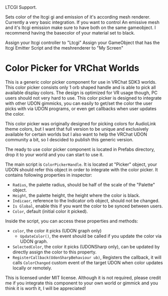 LTCGI Support.

Sets color of the ltcgi gi and emission of it's according mesh renderer.
Currently a very basic integration.
If you want to control An emissive mesh and it's ltcgi emission make sure to have both on the same gameobject.
I recommend having the basecolor of your material set to black.

Assign your ltcgi controller to "Ltcgi"
Assign your GameObject that has the ltcgi Emitter Script and the meshrenderer to "My Screen"



# Color Picker for VRChat Worlds

This is a generic color picker component for use in VRChat SDK3 worlds. This color picker consists only 1 orb shaped handle and is able to pick all available display colors. The design is optimized for VR usage though, PC users should not very hard to use. This color picker is designed to integrate with other UDON gimmicks, you can easily to get/set the color the user picks with via UDON programs, or even get callbacks when user updates the color.

This color picker was originally designed for picking colors for AudioLink theme colors, but I want that full version to be unique and exclusively available for certain worlds but I also want to help the VRChat UDON community a bit, so I descided to publish this generic version.

The ready to use color picker component is located in Prefabs directory, drop it to your world and you can start to use it.

The main script is `ColorPickerHandle`. It is located at "Picker" object, your UDON should refer this object in order to integrate with the color picker.
It contains following properties in inspector:
- `Radius`, the palette radius, should be half of the scale of the "Palette" object.
- `Height`, the palette height, the height where the color is black.
- `Indicaor`, reference to the Indicator orb object, should not be changed.
- `Is Global`, enable this if you want the color to be synced between users.
- `Color`, default (initial color it picked).

Inside the script, you can access these properties and methods:
- `color`, the color it picks (UDON graph only)
  - `UpdateColor()`, the event should be called if you update the color via UDON graph.
- `SelectedColor`, the color it picks (UDONSharp only), can be updated by directly assign the color to this property.
- `RegisterCallback(UdonSharpBehaviour ub)`, Registers the callback, it will calls `ColorChanged` custom event of the target UDON when color updates locally or remotely.

This is licensed under MIT license. Although it is not required, please credit me if you integrate this component to your own world or gimmick and you think it is worth it, I will be appreciated!
